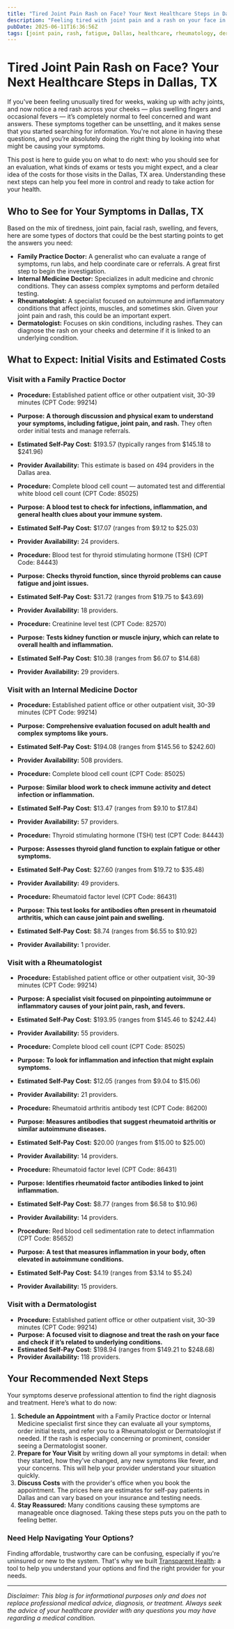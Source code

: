 ```yaml
---
title: "Tired Joint Pain Rash on Face? Your Next Healthcare Steps in Dallas, TX"
description: "Feeling tired with joint pain and a rash on your face in Dallas, TX? Learn who to see, what to expect, and estimated costs for your first visit."
pubDate: 2025-06-11T16:36:56Z
tags: [joint pain, rash, fatigue, Dallas, healthcare, rheumatology, dermatology, family practice, internal medicine, symptom evaluation]
---
```

# Tired Joint Pain Rash on Face? Your Next Healthcare Steps in Dallas, TX

If you've been feeling unusually tired for weeks, waking up with achy joints, and now notice a red rash across your cheeks — plus swelling fingers and occasional fevers — it’s completely normal to feel concerned and want answers. These symptoms together can be unsettling, and it makes sense that you started searching for information. You're not alone in having these questions, and you’re absolutely doing the right thing by looking into what might be causing your symptoms.

This post is here to guide you on what to do next: who you should see for an evaluation, what kinds of exams or tests you might expect, and a clear idea of the costs for those visits in the Dallas, TX area. Understanding these next steps can help you feel more in control and ready to take action for your health.

## Who to See for Your Symptoms in Dallas, TX

Based on the mix of tiredness, joint pain, facial rash, swelling, and fevers, here are some types of doctors that could be the best starting points to get the answers you need:

- **Family Practice Doctor:** A generalist who can evaluate a range of symptoms, run labs, and help coordinate care or referrals. A great first step to begin the investigation.
- **Internal Medicine Doctor:** Specializes in adult medicine and chronic conditions. They can assess complex symptoms and perform detailed testing.
- **Rheumatologist:** A specialist focused on autoimmune and inflammatory conditions that affect joints, muscles, and sometimes skin. Given your joint pain and rash, this could be an important expert.
- **Dermatologist:** Focuses on skin conditions, including rashes. They can diagnose the rash on your cheeks and determine if it is linked to an underlying condition.

## What to Expect: Initial Visits and Estimated Costs

### Visit with a Family Practice Doctor
- **Procedure:** Established patient office or other outpatient visit, 30-39 minutes (CPT Code: 99214)  
- **Purpose:** **A thorough discussion and physical exam to understand your symptoms, including fatigue, joint pain, and rash.** They often order initial tests and manage referrals.  
- **Estimated Self-Pay Cost:** $193.57 (typically ranges from $145.18 to $241.96)  
- **Provider Availability:** This estimate is based on 494 providers in the Dallas area.

- **Procedure:** Complete blood cell count — automated test and differential white blood cell count (CPT Code: 85025)  
- **Purpose:** **A blood test to check for infections, inflammation, and general health clues about your immune system.**  
- **Estimated Self-Pay Cost:** $17.07 (ranges from $9.12 to $25.03)  
- **Provider Availability:** 24 providers.

- **Procedure:** Blood test for thyroid stimulating hormone (TSH) (CPT Code: 84443)  
- **Purpose:** **Checks thyroid function, since thyroid problems can cause fatigue and joint issues.**  
- **Estimated Self-Pay Cost:** $31.72 (ranges from $19.75 to $43.69)  
- **Provider Availability:** 18 providers.

- **Procedure:** Creatinine level test (CPT Code: 82570)  
- **Purpose:** **Tests kidney function or muscle injury, which can relate to overall health and inflammation.**  
- **Estimated Self-Pay Cost:** $10.38 (ranges from $6.07 to $14.68)  
- **Provider Availability:** 29 providers.

### Visit with an Internal Medicine Doctor
- **Procedure:** Established patient office or other outpatient visit, 30-39 minutes (CPT Code: 99214)  
- **Purpose:** **Comprehensive evaluation focused on adult health and complex symptoms like yours.**  
- **Estimated Self-Pay Cost:** $194.08 (ranges from $145.56 to $242.60)  
- **Provider Availability:** 508 providers.

- **Procedure:** Complete blood cell count (CPT Code: 85025)  
- **Purpose:** **Similar blood work to check immune activity and detect infection or inflammation.**  
- **Estimated Self-Pay Cost:** $13.47 (ranges from $9.10 to $17.84)  
- **Provider Availability:** 57 providers.

- **Procedure:** Thyroid stimulating hormone (TSH) test (CPT Code: 84443)  
- **Purpose:** **Assesses thyroid gland function to explain fatigue or other symptoms.**  
- **Estimated Self-Pay Cost:** $27.60 (ranges from $19.72 to $35.48)  
- **Provider Availability:** 49 providers.

- **Procedure:** Rheumatoid factor level (CPT Code: 86431)  
- **Purpose:** **This test looks for antibodies often present in rheumatoid arthritis, which can cause joint pain and swelling.**  
- **Estimated Self-Pay Cost:** $8.74 (ranges from $6.55 to $10.92)  
- **Provider Availability:** 1 provider.

### Visit with a Rheumatologist
- **Procedure:** Established patient office or other outpatient visit, 30-39 minutes (CPT Code: 99214)  
- **Purpose:** **A specialist visit focused on pinpointing autoimmune or inflammatory causes of your joint pain, rash, and fevers.**  
- **Estimated Self-Pay Cost:** $193.95 (ranges from $145.46 to $242.44)  
- **Provider Availability:** 55 providers.

- **Procedure:** Complete blood cell count (CPT Code: 85025)  
- **Purpose:** **To look for inflammation and infection that might explain symptoms.**  
- **Estimated Self-Pay Cost:** $12.05 (ranges from $9.04 to $15.06)  
- **Provider Availability:** 21 providers.

- **Procedure:** Rheumatoid arthritis antibody test (CPT Code: 86200)  
- **Purpose:** **Measures antibodies that suggest rheumatoid arthritis or similar autoimmune diseases.**  
- **Estimated Self-Pay Cost:** $20.00 (ranges from $15.00 to $25.00)  
- **Provider Availability:** 14 providers.

- **Procedure:** Rheumatoid factor level (CPT Code: 86431)  
- **Purpose:** **Identifies rheumatoid factor antibodies linked to joint inflammation.**  
- **Estimated Self-Pay Cost:** $8.77 (ranges from $6.58 to $10.96)  
- **Provider Availability:** 14 providers.

- **Procedure:** Red blood cell sedimentation rate to detect inflammation (CPT Code: 85652)  
- **Purpose:** **A test that measures inflammation in your body, often elevated in autoimmune conditions.**  
- **Estimated Self-Pay Cost:** $4.19 (ranges from $3.14 to $5.24)  
- **Provider Availability:** 15 providers.

### Visit with a Dermatologist
- **Procedure:** Established patient office or other outpatient visit, 30-39 minutes (CPT Code: 99214)  
- **Purpose:** **A focused visit to diagnose and treat the rash on your face and check if it’s related to underlying conditions.**  
- **Estimated Self-Pay Cost:** $198.94 (ranges from $149.21 to $248.68)  
- **Provider Availability:** 118 providers.

## Your Recommended Next Steps

Your symptoms deserve professional attention to find the right diagnosis and treatment. Here’s what to do now:

1. **Schedule an Appointment** with a Family Practice doctor or Internal Medicine specialist first since they can evaluate all your symptoms, order initial tests, and refer you to a Rheumatologist or Dermatologist if needed. If the rash is especially concerning or prominent, consider seeing a Dermatologist sooner.
2. **Prepare for Your Visit** by writing down all your symptoms in detail: when they started, how they’ve changed, any new symptoms like fever, and your concerns. This will help your provider understand your situation quickly.
3. **Discuss Costs** with the provider's office when you book the appointment. The prices here are estimates for self-pay patients in Dallas and can vary based on your insurance and testing needs.
4. **Stay Reassured:** Many conditions causing these symptoms are manageable once diagnosed. Taking these steps puts you on the path to feeling better.

### Need Help Navigating Your Options?

Finding affordable, trustworthy care can be confusing, especially if you're uninsured or new to the system. That's why we built [Transparent Health](https://transparenthealth.ai): a tool to help you understand your options and find the right provider for your needs. 

---

*Disclaimer: This blog is for informational purposes only and does not replace professional medical advice, diagnosis, or treatment. Always seek the advice of your healthcare provider with any questions you may have regarding a medical condition.*